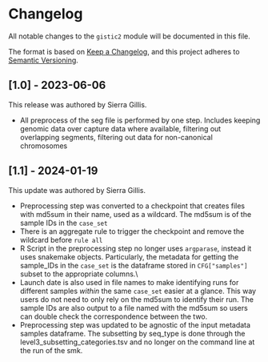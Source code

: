 # Changelog

All notable changes to the `gistic2` module will be documented in this file.

The format is based on [Keep a Changelog](https://keepachangelog.com/en/1.0.0/),
and this project adheres to [Semantic Versioning](https://semver.org/spec/v2.0.0.html).

## [1.0] - 2023-06-06

This release was authored by Sierra Gillis.

- All preprocess of the seg file is performed by one step.
Includes keeping genomic data over capture data where available, filtering out overlapping
segments, filtering out data for non-canonical chromosomes

## [1.1] - 2024-01-19

This update was authored by Sierra Gillis.

- Preprocessing step was converted to a checkpoint that creates files with md5sum in their name, used as a wildcard. The md5sum is of the sample IDs in the `case_set`
- There is an aggregate rule to trigger the checkpoint and remove the wildcard before `rule all`
- R Script in the preprocessing step no longer uses `argparase`, instead it uses snakemake objects. Particularly, the metadata for getting the sample_IDs in the `case_set` is the dataframe stored in `CFG["samples"]` subset to the appropriate columns.\
- Launch date is also used in file names to make identifying runs for different samples *within* the same `case_set` easier at a glance. This way users do not need to only rely on the md5sum to identify their run. The sample IDs are also output to a file named with the md5sum so users can double check the correspondence between the two.
- Preprocessing step was updated to be agnostic of the input metadata samples dataframe. The subsetting by seq_type is done through the level3_subsetting_categories.tsv and no longer on the command line at the run of the smk.
